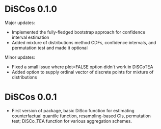 # DiSCos 0.1.0

Major updates:
* Implemented the fully-fledged bootstrap approach for confidence interval estimation
* Added mixture of distributions method CDFs, confidence intervals, and permutation test
and made it optional

Minor updates:
* Fixed a small issue where plot=FALSE option didn't work in DiSCoTEA
* Added option to supply ordinal vector of discrete points for mixture of distributions


# DiSCos 0.0.1

  * First version of package, basic DiSco function for estimating counterfactual quantile function, resampling-based CIs, permutation test; DiSCo_TEA function for various aggregation schemes. 


